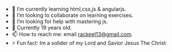
- 🌱 I’m currently learning html,css,js & angularjs.
- 👯 I’m looking to collaborate on learning exercises.
- 🤔 I’m looking for help with mastering js.
- 💬 Currently 19 years old.
- 📫 How to reach me: email rackeel13@gmail.com.
- ⚡ Fun fact: Im a solider of my Lord and Savior Jesus The Christ

